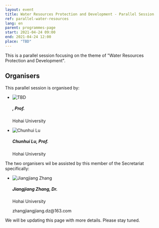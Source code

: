 ```yaml
---
layout: event
title: Water Resources Protection and Development - Parallel Session
ref: parallel-water-resources
lang: en
parent: programmes-page
start: 2021-04-24 09:00
end: 2021-04-24 12:00
place: "TBD"
---
```

This is a parallel session focusing on the theme of "Water Resources Protection and Development".

## Organisers

This parallel session is organised by:

<ul class="people-list p-0">
  <li class="media my-2 d-none">
    <img src="https://cdn.jsdelivr.net/gh/estds/estds2020/assets/img/avatars/avatar-blank.jpg" class="people-avatar rounded-circle mr-3" alt="TBD">
    <div class="media-body">
      <h5 class="mt-0"><strong></strong>, Prof.</h5>
      <p class="text-secondary">Hohai University</p>
    </div>
  </li>
  <li class="media my-2">
    <img src="https://cdn.jsdelivr.net/gh/estds/estds2020/assets/img/avatars/avatar-chlu.jpg" class="people-avatar rounded-circle mr-3" alt="Chunhui Lu">
    <div class="media-body">
      <h5 class="mt-0"><b>Chunhui Lu</b>, Prof.</h5>
      <p class="text-secondary">Hohai University</p>
    </div>
  </li>
</ul>

The two organisers wil be assisted by this member of the Secretariat specifically:
<ul class="people-list p-0">
  <li class="media my-2">
    <img src="https://cdn.jsdelivr.net/gh/estds/estds2020/assets/img/avatars/avatar-jiangjiang-Zhang.jpg" class="people-avatar rounded-circle mr-3" alt="Jiangjiang Zhang">
    <div class="media-body">
      <h5 class="mt-0"><strong>Jiangjiang Zhang</strong>, Dr.</h5>
      <p class="text-secondary mb-0">Hohai University</p>
      <p class="text-info"><i class="fas fa-envelope fa-fw mr-1"></i>zhangjiangjiang.dz@163.com</p>
    </div>
  </li>
</ul>

We will be updating this page with more details. Please stay tuned.

